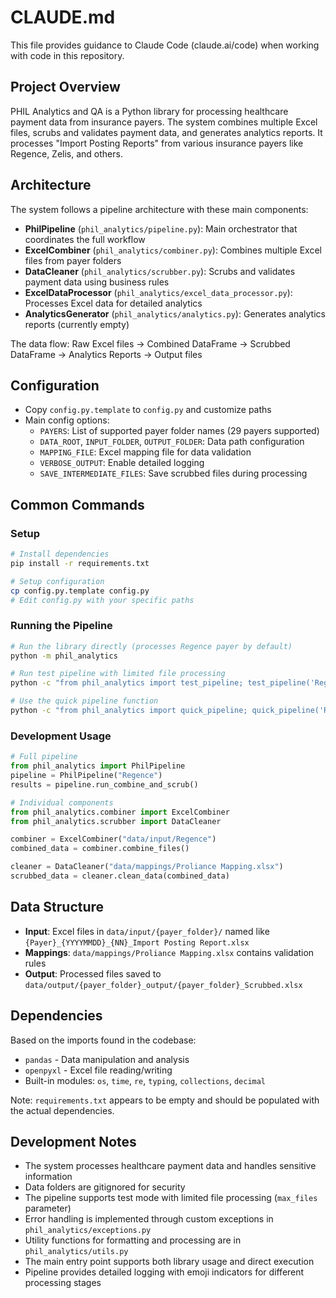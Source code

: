 # CLAUDE.md

This file provides guidance to Claude Code (claude.ai/code) when working with code in this repository.

## Project Overview

PHIL Analytics and QA is a Python library for processing healthcare payment data from insurance payers. The system combines multiple Excel files, scrubs and validates payment data, and generates analytics reports. It processes "Import Posting Reports" from various insurance payers like Regence, Zelis, and others.

## Architecture

The system follows a pipeline architecture with these main components:

- **PhilPipeline** (`phil_analytics/pipeline.py`): Main orchestrator that coordinates the full workflow
- **ExcelCombiner** (`phil_analytics/combiner.py`): Combines multiple Excel files from payer folders
- **DataCleaner** (`phil_analytics/scrubber.py`): Scrubs and validates payment data using business rules
- **ExcelDataProcessor** (`phil_analytics/excel_data_processor.py`): Processes Excel data for detailed analytics
- **AnalyticsGenerator** (`phil_analytics/analytics.py`): Generates analytics reports (currently empty)

The data flow: Raw Excel files → Combined DataFrame → Scrubbed DataFrame → Analytics Reports → Output files

## Configuration

- Copy `config.py.template` to `config.py` and customize paths
- Main config options:
  - `PAYERS`: List of supported payer folder names (29 payers supported)
  - `DATA_ROOT`, `INPUT_FOLDER`, `OUTPUT_FOLDER`: Data path configuration
  - `MAPPING_FILE`: Excel mapping file for data validation
  - `VERBOSE_OUTPUT`: Enable detailed logging
  - `SAVE_INTERMEDIATE_FILES`: Save scrubbed files during processing

## Common Commands

### Setup
```bash
# Install dependencies
pip install -r requirements.txt

# Setup configuration
cp config.py.template config.py
# Edit config.py with your specific paths
```

### Running the Pipeline
```bash
# Run the library directly (processes Regence payer by default)
python -m phil_analytics

# Run test pipeline with limited file processing
python -c "from phil_analytics import test_pipeline; test_pipeline('Regence', max_files=3)"

# Use the quick pipeline function
python -c "from phil_analytics import quick_pipeline; quick_pipeline('Regence')"
```

### Development Usage
```python
# Full pipeline
from phil_analytics import PhilPipeline
pipeline = PhilPipeline("Regence")
results = pipeline.run_combine_and_scrub()

# Individual components
from phil_analytics.combiner import ExcelCombiner
from phil_analytics.scrubber import DataCleaner

combiner = ExcelCombiner("data/input/Regence")
combined_data = combiner.combine_files()

cleaner = DataCleaner("data/mappings/Proliance Mapping.xlsx")
scrubbed_data = cleaner.clean_data(combined_data)
```

## Data Structure

- **Input**: Excel files in `data/input/{payer_folder}/` named like `{Payer}_{YYYYMMDD}_{NN}_Import Posting Report.xlsx`
- **Mappings**: `data/mappings/Proliance Mapping.xlsx` contains validation rules
- **Output**: Processed files saved to `data/output/{payer_folder}_output/{payer_folder}_Scrubbed.xlsx`

## Dependencies

Based on the imports found in the codebase:
- `pandas` - Data manipulation and analysis
- `openpyxl` - Excel file reading/writing
- Built-in modules: `os`, `time`, `re`, `typing`, `collections`, `decimal`

Note: `requirements.txt` appears to be empty and should be populated with the actual dependencies.

## Development Notes

- The system processes healthcare payment data and handles sensitive information
- Data folders are gitignored for security
- The pipeline supports test mode with limited file processing (`max_files` parameter)
- Error handling is implemented through custom exceptions in `phil_analytics/exceptions.py`
- Utility functions for formatting and processing are in `phil_analytics/utils.py`
- The main entry point supports both library usage and direct execution
- Pipeline provides detailed logging with emoji indicators for different processing stages